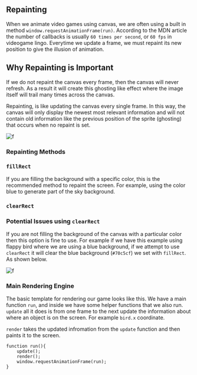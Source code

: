 ## Repainting 

When we animate video games using canvas, we are often using a built in method `window.requestAnimationFrame(run)`. According to the MDN article the number of callbacks is usually `60 times per second`, or `60 fps` in videogame lingo. Everytime we update a frame, we must repaint its new position to give the illusion of animation.

## Why Repainting is Important

If we do not repaint the canvas every frame, then the canvas will never refresh. As a result it will create this ghosting like effect where the image itself will trail many times across the canvas. 

Repainting, is like updating the canvas every single frame. In this way, the canvas will only display the newest most relevant information and will not contain old information like the previous position of the sprite (ghosting) that occurs when no repaint is set. 

![f](https://imgur.com/EJ92S0q.gif)

### Repainting Methods

### `fillRect`

If you are filling the background with a specific color, this is the recommended method to repaint the screen. For example, using the color blue to generate part of the sky background.

### `clearRect`

### Potential Issues using `clearRect`

If you are not filling the background of the canvas with a particular color then this option is fine to use. For example if we have this example using flappy bird where we are using a blue background, if we attempt to use `clearRect` it will clear the blue background (`#70c5cf`) we set with `fillRect`. As shown below.

![f](https://imgur.com/AzChEsO.png)


### Main Rendering Engine

The basic template for rendering our game looks like this. We have a main function `run`, and inside we have some helper functions that we also run. `update` all it does is from one frame to the next update the information about where an object is on the screen. For example `bird.x` coordinate.

`render` takes the updated infromation from the `update` function and then paints it to the screen. 

```
function run(){
	update();
	render();
	window.requestAnimationFrame(run);
}
```
